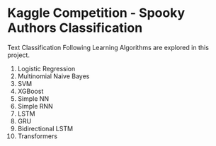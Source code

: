 # Kaggle Competition - Spooky Authors Classification
Text Classification
Following Learning Algorithms are explored in this project.
1. Logistic Regression 
2. Multinomial Naive Bayes 
3. SVM
4. XGBoost
5. Simple NN
6. Simple RNN
7. LSTM
8. GRU
9. Bidirectional LSTM
10. Transformers
